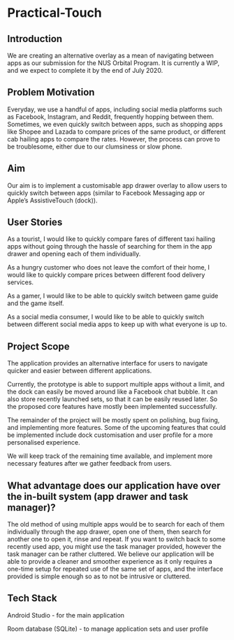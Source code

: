 # Practical-Touch

## Introduction

We are creating an alternative overlay as a mean of navigating between apps as our submission for the NUS Orbital Program. It is currently a WIP, and we expect to complete it by the end of July 2020.

## Problem Motivation 

Everyday, we use a handful of apps, including social media platforms such as Facebook, Instagram, and Reddit, frequently hopping between them. Sometimes, we even quickly switch between apps, such as shopping apps like Shopee and Lazada to compare prices of the same product, or different cab hailing apps to compare the rates. However, the process can prove to be troublesome, either due to our clumsiness or slow phone.

## Aim 

Our aim is to implement a customisable app drawer overlay to allow users to quickly switch between apps (similar to Facebook Messaging app or Apple’s AssistiveTouch (dock)).

## User Stories

As a tourist, I would like to quickly compare fares of different taxi hailing apps without going through the hassle of searching for them in the app drawer and opening each of them individually.

As a hungry customer who does not leave the comfort of their home, I would like to quickly compare prices between different food delivery services.

As a gamer, I would like to be able to quickly switch between game guide and the game itself.

As a social media consumer, I would like to be able to quickly switch between different social media apps to keep up with what everyone is up to.

## Project Scope

The application provides an alternative interface for users to navigate quicker and easier between different applications.

Currently, the prototype is able to support multiple apps without a limit, and the dock can easily be moved around like a Facebook chat bubble. It can also store recently launched sets, so that it can be easily reused later. So the proposed core features have mostly been implemented successfully. 

The remainder of the project will be mostly spent on polishing, bug fixing, and implementing more features. Some of the upcoming features that could be implemented include dock customisation and user profile for a more personalised experience.

We will keep track of the remaining time available, and implement more necessary features after we gather feedback from users.

## What advantage does our application have over the in-built system (app drawer and task manager)?

The old method of using multiple apps would be to search for each of them individually through the app drawer, open one of them, then search for another one to open it, rinse and repeat. If you want to switch back to some recently used app, you might use the task manager provided, however the task manager can be rather cluttered. We believe our application will be able to provide a cleaner and smoother experience as it only requires a one-time setup for repeated use of the same set of apps, and the interface provided is simple enough so as to not be intrusive or cluttered.

## Tech Stack

Android Studio - for the main application

Room database (SQLite) - to manage application sets and user profile

